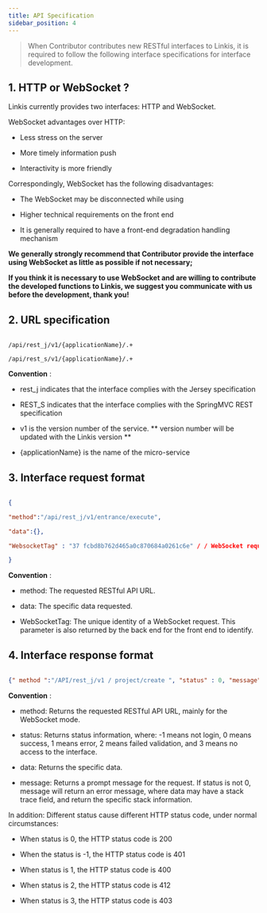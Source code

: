 ```yaml
---
title: API Specification
sidebar_position: 4
---
```


 > When Contributor contributes new RESTful interfaces to Linkis, it is required to follow the following interface specifications for interface development.



## 1. HTTP or WebSocket ?



Linkis currently provides two interfaces: HTTP and WebSocket.



WebSocket advantages over HTTP:



- Less stress on the server

- More timely information push

- Interactivity is more friendly



Correspondingly, WebSocket has the following disadvantages:



- The WebSocket may be disconnected while using

- Higher technical requirements on the front end

- It is generally required to have a front-end degradation handling mechanism



**We generally strongly recommend that Contributor provide the interface using WebSocket as little as possible if not necessary;**



**If you think it is necessary to use WebSocket and are willing to contribute the developed functions to Linkis, we suggest you communicate with us before the development, thank you!**



## 2. URL specification



```

/api/rest_j/v1/{applicationName}/.+

/api/rest_s/v1/{applicationName}/.+

```



**Convention** :



- rest_j indicates that the interface complies with the Jersey specification

- REST_S indicates that the interface complies with the SpringMVC REST specification

- v1 is the version number of the service. ** version number will be updated with the Linkis version **

- {applicationName} is the name of the micro-service



## 3. Interface request format



```json

{

"method":"/api/rest_j/v1/entrance/execute",

"data":{},

"WebsocketTag" : "37 fcbd8b762d465a0c870684a0261c6e" / / WebSocket requests require this parameter, HTTP requests can ignore

}

```



**Convention** :



- method: The requested RESTful API URL.

- data: The specific data requested.

- WebSocketTag: The unique identity of a WebSocket request. This parameter is also returned by the back end for the front end to identify.



## 4. Interface response format



```json

{" method ":"/API/rest_j/v1 / project/create ", "status" : 0, "message" : "creating success!" ,"data":{}}

```



**Convention** :



- method: Returns the requested RESTful API URL, mainly for the WebSocket mode.

- status: Returns status information, where: -1 means not login, 0 means success, 1 means error, 2 means failed validation, and 3 means no access to the interface.

- data: Returns the specific data.

- message: Returns a prompt message for the request. If status is not 0, message will return an error message, where data may have a stack trace field, and return the specific stack information.



In addition: Different status cause different HTTP status code, under normal circumstances:



- When status is 0, the HTTP status code is 200

- When the status is -1, the HTTP status code is 401

- When status is 1, the HTTP status code is 400

- When status is 2, the HTTP status code is 412

- When status is 3, the HTTP status code is 403